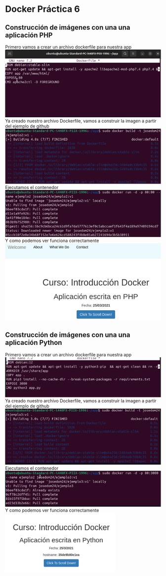 # Docker Práctica 6
## Construcción de imágenes con una una aplicación PHP
Primero vamos a crear un archivo dockerfile para nuestra app
<br>
![Texto alternativo](imagenes5/Screenshot_1.png)
<br>
Ya creado nuestro archivo Dockerfile, vamos a construir la imagen a partir del ejemplo de github
<br>
![Texto alternativo](imagenes5/Screenshot_2.png)
<br>
Ejecutamos el contenedor
<br>
![Texto alternativo](imagenes5/Screenshot_3.png)
<br>
Y como podemos ver funciona correctamente
<br>
![Texto alternativo](imagenes5/Screenshot_4.png)
<br>
## Construcción de imágenes con una una aplicación Python
Primero vamos a crear un archivo dockerfile para nuestra app
<br>
![Texto alternativo](imagenes5/Screenshot_5.png)
<br>
Ya creado nuestro archivo Dockerfile, vamos a construir la imagen a partir del ejemplo de github
<br>
![Texto alternativo](imagenes5/Screenshot_6.png)
<br>
Ejecutamos el contenedor
<br>
![Texto alternativo](imagenes5/Screenshot_7.png)
<br>
Y como podemos ver funciona correctamente
<br>
![Texto alternativo](imagenes5/Screenshot_8.png)
